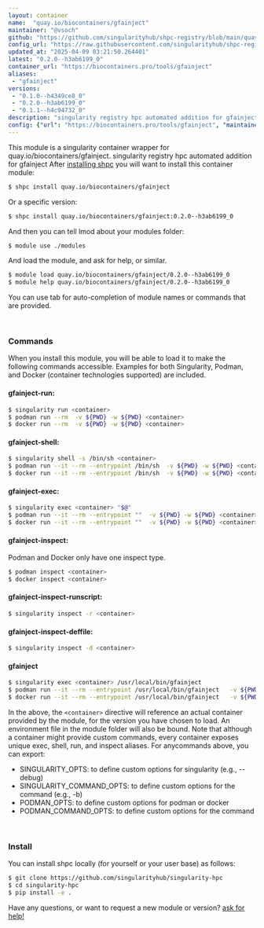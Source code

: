```yaml
---
layout: container
name:  "quay.io/biocontainers/gfainject"
maintainer: "@vsoch"
github: "https://github.com/singularityhub/shpc-registry/blob/main/quay.io/biocontainers/gfainject/container.yaml"
config_url: "https://raw.githubusercontent.com/singularityhub/shpc-registry/main/quay.io/biocontainers/gfainject/container.yaml"
updated_at: "2025-04-09 03:21:50.264401"
latest: "0.2.0--h3ab6199_0"
container_url: "https://biocontainers.pro/tools/gfainject"
aliases:
 - "gfainject"
versions:
 - "0.1.0--h4349ce8_0"
 - "0.2.0--h3ab6199_0"
 - "0.1.1--h4c94732_0"
description: "singularity registry hpc automated addition for gfainject"
config: {"url": "https://biocontainers.pro/tools/gfainject", "maintainer": "@vsoch", "description": "singularity registry hpc automated addition for gfainject", "latest": {"0.2.0--h3ab6199_0": "sha256:4d7a89e87f033f2efcdcdab2df348d30a80131b09d332425e243cba699df9941"}, "tags": {"0.1.0--h4349ce8_0": "sha256:3248af85b4a73103eac9b5fa8f5da7f3918377cbf41173c7a900302f68a041cb", "0.2.0--h3ab6199_0": "sha256:4d7a89e87f033f2efcdcdab2df348d30a80131b09d332425e243cba699df9941", "0.1.1--h4c94732_0": "sha256:ff47d7a999f43fcf9c2879ed464c26cc9b4997d7f54c00a778ef695822435234"}, "docker": "quay.io/biocontainers/gfainject", "aliases": {"gfainject": "/usr/local/bin/gfainject"}}
---
```


This module is a singularity container wrapper for quay.io/biocontainers/gfainject.
singularity registry hpc automated addition for gfainject
After [installing shpc](#install) you will want to install this container module:


```bash
$ shpc install quay.io/biocontainers/gfainject
```

Or a specific version:

```bash
$ shpc install quay.io/biocontainers/gfainject:0.2.0--h3ab6199_0
```

And then you can tell lmod about your modules folder:

```bash
$ module use ./modules
```

And load the module, and ask for help, or similar.

```bash
$ module load quay.io/biocontainers/gfainject/0.2.0--h3ab6199_0
$ module help quay.io/biocontainers/gfainject/0.2.0--h3ab6199_0
```

You can use tab for auto-completion of module names or commands that are provided.

<br>

### Commands

When you install this module, you will be able to load it to make the following commands accessible.
Examples for both Singularity, Podman, and Docker (container technologies supported) are included.

#### gfainject-run:

```bash
$ singularity run <container>
$ podman run --rm  -v ${PWD} -w ${PWD} <container>
$ docker run --rm  -v ${PWD} -w ${PWD} <container>
```

#### gfainject-shell:

```bash
$ singularity shell -s /bin/sh <container>
$ podman run --it --rm --entrypoint /bin/sh  -v ${PWD} -w ${PWD} <container>
$ docker run --it --rm --entrypoint /bin/sh  -v ${PWD} -w ${PWD} <container>
```

#### gfainject-exec:

```bash
$ singularity exec <container> "$@"
$ podman run --it --rm --entrypoint ""  -v ${PWD} -w ${PWD} <container> "$@"
$ docker run --it --rm --entrypoint ""  -v ${PWD} -w ${PWD} <container> "$@"
```

#### gfainject-inspect:

Podman and Docker only have one inspect type.

```bash
$ podman inspect <container>
$ docker inspect <container>
```

#### gfainject-inspect-runscript:

```bash
$ singularity inspect -r <container>
```

#### gfainject-inspect-deffile:

```bash
$ singularity inspect -d <container>
```


#### gfainject

```bash
$ singularity exec <container> /usr/local/bin/gfainject
$ podman run --it --rm --entrypoint /usr/local/bin/gfainject   -v ${PWD} -w ${PWD} <container> -c " $@"
$ docker run --it --rm --entrypoint /usr/local/bin/gfainject   -v ${PWD} -w ${PWD} <container> -c " $@"
```



In the above, the `<container>` directive will reference an actual container provided
by the module, for the version you have chosen to load. An environment file in the
module folder will also be bound. Note that although a container
might provide custom commands, every container exposes unique exec, shell, run, and
inspect aliases. For anycommands above, you can export:

 - SINGULARITY_OPTS: to define custom options for singularity (e.g., --debug)
 - SINGULARITY_COMMAND_OPTS: to define custom options for the command (e.g., -b)
 - PODMAN_OPTS: to define custom options for podman or docker
 - PODMAN_COMMAND_OPTS: to define custom options for the command

<br>

### Install

You can install shpc locally (for yourself or your user base) as follows:

```bash
$ git clone https://github.com/singularityhub/singularity-hpc
$ cd singularity-hpc
$ pip install -e .
```

Have any questions, or want to request a new module or version? [ask for help!](https://github.com/singularityhub/singularity-hpc/issues)